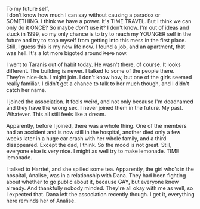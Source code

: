 To my future self,  
I don't know how much I can say without causing a paradox or SOMETHING. I think we have a power. It's TIME TRAVEL. But I think we can only do it ONCE? So maybe *don't* use it? I don't know. I'm out of ideas and stuck in 1999, so my only chance is to try to reach my YOUNGER self in the future and try to stop myself from getting into this mess in the first place. Still, I guess this is my new life now. I found a job, and an apartment, that was hell. It's a lot more bigoted around ~~here~~ now. 

I went to Taranis out of habit today. He wasn't there, of course. It looks different. The building is newer. I talked to some of the people there. They're nice-ish. I might join. I don't know how, but one of the girls seemed really familiar. I didn't get a chance to talk to her much though, and I didn't catch her name. 

I joined the association. It feels weird, and not only because I'm deadnamed and they have the wrong sex. I never joined them in the future. My past. Whatever. This all still feels like a dream. 

Apparently, before I joined, there was a whole thing. One of the members had an accident and is now still in the hospital, another died only a few weeks later in a huge car crash with her whole family, and a third disappeared. Except the dad, I think. So the mood is not great. Still, everyone else is very nice. I might as well try to make lemonade. TIME lemonade. 

I talked to Harriet, and she spilled some tea. Apparently, the girl who's in the hospital, Analise, was in a relationship with Dana. They had been fighting about whether to go public about it, because GAY, but everyone knew already. And thankfully nobody minded. They're all okay with me as well, so I expected that. Dana left the association recently though. I get it, everything here reminds her of Analise. 

